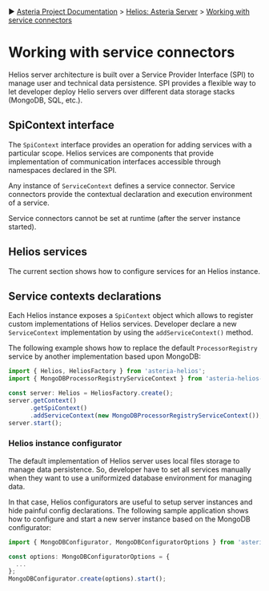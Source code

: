 :arrow_forward: [Asteria Project Documentation](https://github.com/asteria-project/asteria/blob/master/documentation/asteria-documentation.md) > [Helios: Asteria Server](https://github.com/asteria-project/asteria/blob/master/documentation/helios/helios.md) > [Working with service connectors](https://github.com/asteria-project/asteria/blob/master/documentation/helios/working-with-service-connectors.md)

# Working with service connectors

Helios server architecture is built over a Service Provider Interface (SPI) to manage user and technical data persistence. SPI provides a flexible way to let developer deploy Helio servers over different data storage stacks (MongoDB, SQL, etc.).

## SpiContext interface

The `SpiContext` interface provides an operation for adding services with a particular scope. Helios services are components that provide implementation of communication interfaces accessible through namespaces declared in the SPI.

Any instance of `ServiceContext` defines a service connector. Service connectors provide the contextual declaration and execution environment of a service.

Service connectors cannot be set at runtime (after the server instance started).

## Helios services

The current section shows how to configure services for an Helios instance.

## Service contexts declarations

Each Helios instance exposes a `SpiContext` object which allows to register custom implementations of Helios services. Developer declare a new `ServiceContext` implementation by using the `addServiceContext()` method.

The following example shows how to replace the default `ProcessorRegistry` service by another implementation based upon MongoDB:


```javascript
import { Helios, HeliosFactory } from 'asteria-helios';
import { MongoDBProcessorRegistryServiceContext } from 'asteria-helios-mongodb';

const server: Helios = HeliosFactory.create();
server.getContext()
      .getSpiContext()
      .addServiceContext(new MongoDBProcessorRegistryServiceContext());
server.start();
```

### Helios instance configurator

The default implementation of Helios server uses local files storage to manage data persistence. So, developer have to set all services manually when they want to use a uniformized database environment for managing data.

In that case, Helios configurators are useful to setup server instances and hide painful config declarations. The following sample application shows how to configure and start a new server instance based on the MongoDB configurator:

```javascript
import { MongoDBConfigurator, MongoDBConfiguratorOptions } from 'asteria-helios-mongodb';

const options: MongoDBConfiguratorOptions = {
  ...
};
MongoDBConfigurator.create(options).start();
```
